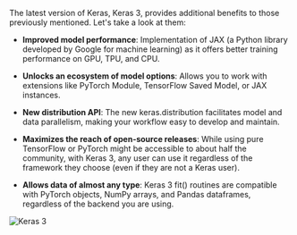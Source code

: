 The latest version of Keras, Keras 3, provides additional benefits to those previously mentioned. Let's take a look at them:

- **Improved model performance**: Implementation of JAX (a Python library developed by Google for machine learning) as it offers better training performance on GPU, TPU, and CPU.

- **Unlocks an ecosystem of model options**: Allows you to work with extensions like PyTorch Module, TensorFlow Saved Model, or JAX instances.

- **New distribution API**: The new keras.distribution facilitates model and data parallelism, making your workflow easy to develop and maintain.

- **Maximizes the reach of open-source releases**: While using pure TensorFlow or PyTorch might be accessible to about half the community, with Keras 3, any user can use it regardless of the framework they choose (even if they are not a Keras user).

- **Allows data of almost any type**: Keras 3 fit() routines are compatible with PyTorch objects, NumPy arrays, and Pandas dataframes, regardless of the backend you are using.

![Keras 3](https://github.com/ManuelMorenoNeria/NeuralNetworks/assets/114908218/c49ed191-ccab-4e5d-b52a-2f50dcae322a)
